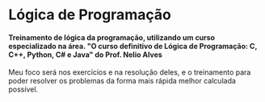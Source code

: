 # Lógica de Programação


#### Treinamento de lógica da programação, utilizando um curso especializado na área. "O curso definitivo de Lógica de Programação: C, C++, Python, C# e Java" do Prof. Nelio Alves

Meu foco será nos exercícios e na resolução deles, e o treinamento para poder resolver os problemas da forma mais rápida melhor calculada possível. 
